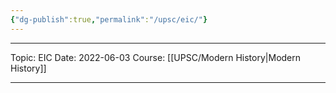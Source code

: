 ```yaml
---
{"dg-publish":true,"permalink":"/upsc/eic/"}
---
```


----
Topic: EIC
Date: 2022-06-03
Course: [[UPSC/Modern History\|Modern History]] 

----



